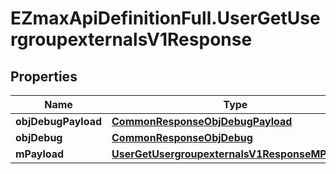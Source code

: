 # EZmaxApiDefinitionFull.UserGetUsergroupexternalsV1Response

## Properties

Name | Type | Description | Notes
------------ | ------------- | ------------- | -------------
**objDebugPayload** | [**CommonResponseObjDebugPayload**](CommonResponseObjDebugPayload.md) |  | 
**objDebug** | [**CommonResponseObjDebug**](CommonResponseObjDebug.md) |  | [optional] 
**mPayload** | [**UserGetUsergroupexternalsV1ResponseMPayload**](UserGetUsergroupexternalsV1ResponseMPayload.md) |  | 



